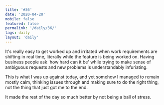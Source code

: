 ```yaml
---
title: '#36'
date: '2020-04-20'
mobile: false
featured: false
permalink: '/daily/36/'
tags: daily
layout: 'daily'
---
```


It's really easy to get worked up and irritated when work requirements are shifting in real time, literally while the feature is being worked on. Having business people ask 'how hard can it be' while trying to make sense of ambiguous requests and new problems is understandably infuriating.

This is what I was up against today, and yet somehow I managed to remain mostly calm, thinking issues through and making sure to do the right thing, not the thing that just got me to the end.

It made the rest of the day so much better by not being a ball of stress.

